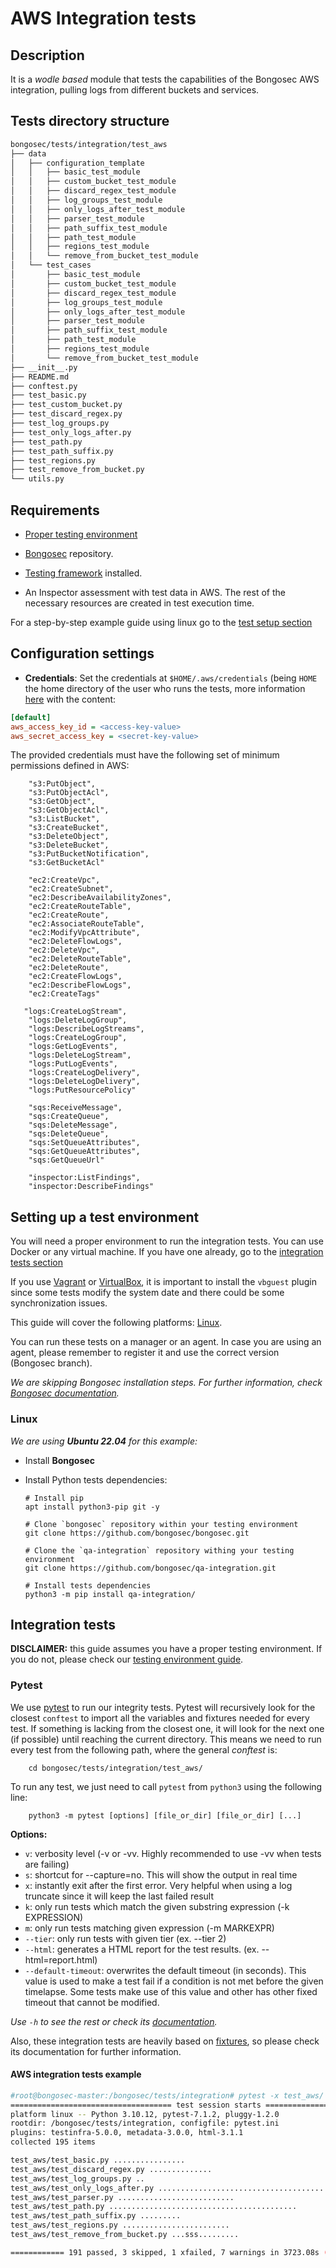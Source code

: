 # AWS Integration tests

## Description

It is a _wodle based_ module that tests the capabilities of the Bongosec AWS integration, pulling logs from different
buckets and services.

## Tests directory structure

```bash
bongosec/tests/integration/test_aws
├── data
│   ├── configuration_template
│   │   ├── basic_test_module
│   │   ├── custom_bucket_test_module
│   │   ├── discard_regex_test_module
│   │   ├── log_groups_test_module
│   │   ├── only_logs_after_test_module
│   │   ├── parser_test_module
│   │   ├── path_suffix_test_module
│   │   ├── path_test_module
│   │   ├── regions_test_module
│   │   └── remove_from_bucket_test_module
│   └── test_cases
│       ├── basic_test_module
│       ├── custom_bucket_test_module
│       ├── discard_regex_test_module
│       ├── log_groups_test_module
│       ├── only_logs_after_test_module
│       ├── parser_test_module
│       ├── path_suffix_test_module
│       ├── path_test_module
│       ├── regions_test_module
│       └── remove_from_bucket_test_module
├── __init__.py
├── README.md
├── conftest.py
├── test_basic.py
├── test_custom_bucket.py
├── test_discard_regex.py
├── test_log_groups.py
├── test_only_logs_after.py
├── test_path.py
├── test_path_suffix.py
├── test_regions.py
├── test_remove_from_bucket.py
└── utils.py
```

## Requirements

- [Proper testing environment](#setting-up-a-test-environment)

- [Bongosec](https://github.com/bongosec/qa-integration) repository.

- [Testing framework](https://github.com/bongosec/qa-integration) installed.

- An Inspector assessment with test data in AWS. The rest of the necessary resources are created in test execution time.

For a step-by-step example guide using linux go to the [test setup section](#linux)


## Configuration settings

- **Credentials**:
    Set the credentials at `$HOME/.aws/credentials` (being `HOME` the home directory of the user who runs the tests, 
 more information [here](https://documentation.bongosec.github.io/current/amazon/services/prerequisites/credentials.html#profiles) with the content:

```ini
[default]
aws_access_key_id = <access-key-value>
aws_secret_access_key = <secret-key-value>
```

The provided credentials must have the following set of minimum permissions defined in AWS:
```
    "s3:PutObject",
    "s3:PutObjectAcl",
    "s3:GetObject",
    "s3:GetObjectAcl",
    "s3:ListBucket",
    "s3:CreateBucket",
    "s3:DeleteObject",
    "s3:DeleteBucket",
    "s3:PutBucketNotification",
    "s3:GetBucketAcl"

    "ec2:CreateVpc",
    "ec2:CreateSubnet",
    "ec2:DescribeAvailabilityZones",
    "ec2:CreateRouteTable",
    "ec2:CreateRoute",
    "ec2:AssociateRouteTable",
    "ec2:ModifyVpcAttribute",
    "ec2:DeleteFlowLogs",
    "ec2:DeleteVpc",
    "ec2:DeleteRouteTable",
    "ec2:DeleteRoute",
    "ec2:CreateFlowLogs",
    "ec2:DescribeFlowLogs",
    "ec2:CreateTags"

   "logs:CreateLogStream",
    "logs:DeleteLogGroup",
    "logs:DescribeLogStreams",
    "logs:CreateLogGroup",
    "logs:GetLogEvents",
    "logs:DeleteLogStream",
    "logs:PutLogEvents",
    "logs:CreateLogDelivery",
    "logs:DeleteLogDelivery",
    "logs:PutResourcePolicy"

    "sqs:ReceiveMessage",
    "sqs:CreateQueue",
    "sqs:DeleteMessage",
    "sqs:DeleteQueue",
    "sqs:SetQueueAttributes",
    "sqs:GetQueueAttributes",
    "sqs:GetQueueUrl"

    "inspector:ListFindings",
    "inspector:DescribeFindings"
```

## Setting up a test environment

You will need a proper environment to run the integration tests. You can use Docker or any virtual machine. If you have
one already, go to the [integration tests section](#integration-tests)

If you use [Vagrant](https://www.vagrantup.com/downloads.html)
or [VirtualBox](https://www.virtualbox.org/wiki/Downloads), it is important to install the `vbguest` plugin since some
tests modify the system date and there could be some synchronization issues.

This guide will cover the following platforms: [Linux](#linux).

You can run these tests on a manager or an agent. In case you are using an agent, please remember to register it and use
the correct version (Bongosec branch).

_We are skipping Bongosec installation steps. For further information,
check [Bongosec documentation](https://documentation.bongosec.github.io/current/installation-guide/index.html)._

### Linux

_We are using **Ubuntu 22.04** for this example:_

- Install **Bongosec**

- Install Python tests dependencies:

    ```shell script
    # Install pip
    apt install python3-pip git -y

    # Clone `bongosec` repository within your testing environment
    git clone https://github.com/bongosec/bongosec.git

    # Clone the `qa-integration` repository withing your testing environment
    git clone https://github.com/bongosec/qa-integration.git
  
    # Install tests dependencies
    python3 -m pip install qa-integration/
    ```
  

## Integration tests

**DISCLAIMER:** this guide assumes you have a proper testing environment. If you do not, please check
our [testing environment guide](#setting-up-a-test-environment).

### Pytest

We use [pytest](https://docs.pytest.org/en/latest/contents.html) to run our integrity tests. Pytest will recursively
look for the closest `conftest` to import all the variables and fixtures needed for every test. If something is lacking
from the closest one, it will look for the next one (if possible) until reaching the current directory. This means we
need to run every test from the following path, where the general _conftest_ is:

```shell script
    cd bongosec/tests/integration/test_aws/
```

To run any test, we just need to call `pytest` from `python3` using the following line:

```shell script
    python3 -m pytest [options] [file_or_dir] [file_or_dir] [...]
```


**Options:**

- `v`: verbosity level (-v or -vv. Highly recommended to use -vv when tests are failing)
- `s`: shortcut for --capture=no. This will show the output in real time
- `x`: instantly exit after the first error. Very helpful when using a log truncate since it will keep the last failed
  result
- `k`: only run tests which match the given substring expression (-k EXPRESSION)
- `m`: only run tests matching given expression (-m MARKEXPR)
- `--tier`: only run tests with given tier (ex. --tier 2)
- `--html`: generates a HTML report for the test results. (ex. --html=report.html)
- `--default-timeout`: overwrites the default timeout (in seconds). This value is used to make a test fail if a
  condition is not met before the given timelapse. Some tests make use of this value and other has other fixed timeout
  that cannot be modified.

_Use `-h` to see the rest or check its [documentation](https://docs.pytest.org/en/latest/usage.html)._

Also, these integration tests are heavily based on [fixtures](https://docs.pytest.org/en/latest/fixture.html), so please
check its documentation for further information.

#### AWS integration tests example

```bash
#root@bongosec-master:/bongosec/tests/integration# pytest -x test_aws/ --disable-warnings
==================================== test session starts ====================================
platform linux -- Python 3.10.12, pytest-7.1.2, pluggy-1.2.0
rootdir: /bongosec/tests/integration, configfile: pytest.ini
plugins: testinfra-5.0.0, metadata-3.0.0, html-3.1.1
collected 195 items

test_aws/test_basic.py ................                                               [  8%]
test_aws/test_discard_regex.py ..............                                         [ 15%]
test_aws/test_log_groups.py ..                                                        [ 16%]
test_aws/test_only_logs_after.py .............................................x.      [ 40%]
test_aws/test_parser.py ..........................                                    [ 53%]
test_aws/test_path.py ..........................................                      [ 75%]
test_aws/test_path_suffix.py .........                                                [ 80%]
test_aws/test_regions.py ........................                                     [ 92%]
test_aws/test_remove_from_bucket.py ...sss.........                                   [100%]

============ 191 passed, 3 skipped, 1 xfailed, 7 warnings in 3723.08s (1:02:03) =============
```
